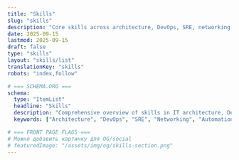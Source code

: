 ```yaml
---
title: "Skills"
slug: "skills"
description: "Core skills across architecture, DevOps, SRE, networking, and automation. A mix of technical depth and business alignment."
date: 2025-09-15
lastmod: 2025-09-15
draft: false
type: "skills"
layout: "skills/list"
translationKey: "skills"
robots: "index,follow"

# === SCHEMA.ORG ===
schema:
  type: "ItemList"
  headline: "Skills"
  description: "Comprehensive overview of skills in IT architecture, DevOps, networking, and automation."
  keywords: ["Architecture", "DevOps", "SRE", "Networking", "Automation"]

# === FRONT PAGE FLAGS ===
# Можно добавить картинку для OG/social
# featuredImage: "/assets/img/og/skills-section.png"
---
```

